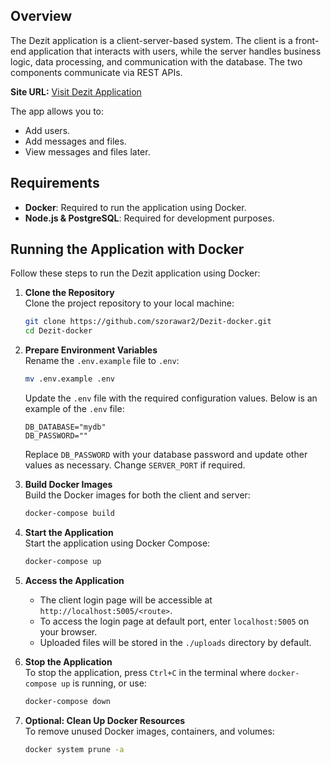## Overview

The Dezit application is a client-server-based system. The client is a front-end application that interacts with users, while the server handles business logic, data processing, and communication with the database. The two components communicate via REST APIs.

**Site URL:** [Visit Dezit Application](https://dezit.site)

The app allows you to:

- Add users.
- Add messages and files.
- View messages and files later.

## Requirements

- **Docker**: Required to run the application using Docker.
- **Node.js & PostgreSQL**: Required for development purposes.

## Running the Application with Docker

Follow these steps to run the Dezit application using Docker:

1. **Clone the Repository**  
   Clone the project repository to your local machine:

   ```bash
   git clone https://github.com/szorawar2/Dezit-docker.git
   cd Dezit-docker
   ```

2. **Prepare Environment Variables**  
   Rename the `.env.example` file to `.env`:

   ```bash
   mv .env.example .env
   ```

   Update the `.env` file with the required configuration values. Below is an example of the `.env` file:

   ```properties
   DB_DATABASE="mydb"
   DB_PASSWORD=""
   ```

   Replace `DB_PASSWORD` with your database password and update other values as necessary.
   Change `SERVER_PORT` if required.

3. **Build Docker Images**  
   Build the Docker images for both the client and server:

   ```bash
   docker-compose build
   ```

4. **Start the Application**  
   Start the application using Docker Compose:

   ```bash
   docker-compose up
   ```

5. **Access the Application**

   - The client login page will be accessible at `http://localhost:5005/<route>`.
   - To access the login page at default port, enter `localhost:5005` on your browser.
   - Uploaded files will be stored in the `./uploads` directory by default.

6. **Stop the Application**  
   To stop the application, press `Ctrl+C` in the terminal where `docker-compose up` is running, or use:

   ```bash
   docker-compose down
   ```

7. **Optional: Clean Up Docker Resources**  
   To remove unused Docker images, containers, and volumes:
   ```bash
   docker system prune -a
   ```
